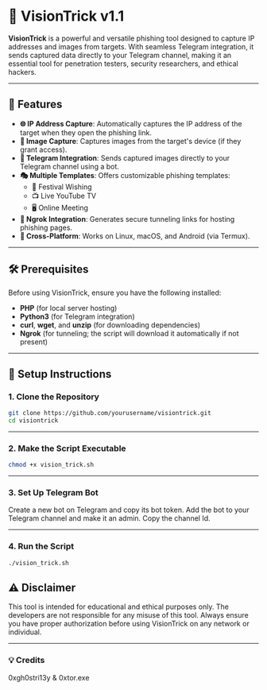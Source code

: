 # 🎯 VisionTrick v1.1

**VisionTrick** is a powerful and versatile phishing tool designed to capture IP addresses and images from targets. With seamless Telegram integration, it sends captured data directly to your Telegram channel, making it an essential tool for penetration testers, security researchers, and ethical hackers.

---

## 🌟 Features

- **🌐 IP Address Capture**: Automatically captures the IP address of the target when they open the phishing link.
- **📸 Image Capture**: Captures images from the target's device (if they grant access).
- **🤖 Telegram Integration**: Sends captured images directly to your Telegram channel using a bot.
- **🎭 Multiple Templates**: Offers customizable phishing templates:
  - 🎉 Festival Wishing
  - 📺 Live YouTube TV
  - 🖥️ Online Meeting
- **🔗 Ngrok Integration**: Generates secure tunneling links for hosting phishing pages.
- **📱 Cross-Platform**: Works on Linux, macOS, and Android (via Termux).

---

## 🛠️ Prerequisites

Before using VisionTrick, ensure you have the following installed:

- **PHP** (for local server hosting)
- **Python3** (for Telegram integration)
- **curl**, **wget**, and **unzip** (for downloading dependencies)
- **Ngrok** (for tunneling; the script will download it automatically if not present)

---

## 🚀 Setup Instructions

### 1. Clone the Repository
```bash
git clone https://github.com/yourusername/visiontrick.git
cd visiontrick
```

---

### 2. Make the Script Executable
```bash
chmod +x vision_trick.sh
```

---

### 3. Set Up Telegram Bot
   
Create a new bot on Telegram and copy its bot token.
Add the bot to your Telegram channel and make it an admin.
Copy the channel Id.

---

### 4. Run the Script
```bash
./vision_trick.sh
```

## ⚠️ Disclaimer
This tool is intended for educational and ethical purposes only. The developers are not responsible for any misuse of this tool. Always ensure you have proper authorization before using VisionTrick on any network or individual.

---

### 💡 Credits

0xgh0stri13y &
0xtor.exe
